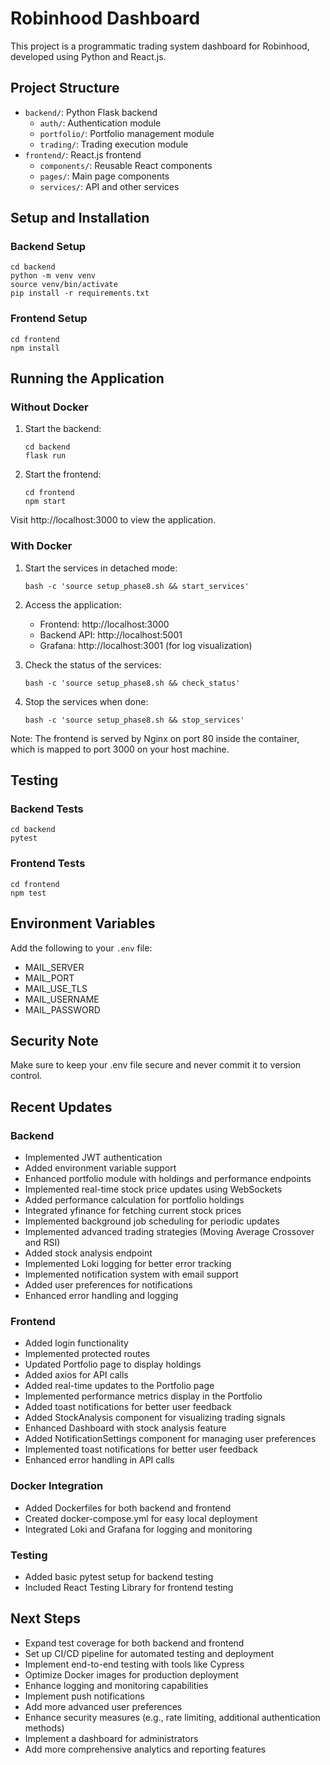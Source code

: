 # Robinhood Dashboard

This project is a programmatic trading system dashboard for Robinhood, developed using Python and React.js.

## Project Structure

- `backend/`: Python Flask backend
  - `auth/`: Authentication module
  - `portfolio/`: Portfolio management module
  - `trading/`: Trading execution module
- `frontend/`: React.js frontend
  - `components/`: Reusable React components
  - `pages/`: Main page components
  - `services/`: API and other services

## Setup and Installation

### Backend Setup
```
cd backend
python -m venv venv
source venv/bin/activate
pip install -r requirements.txt
```

### Frontend Setup
```
cd frontend
npm install
```

## Running the Application

### Without Docker

1. Start the backend:
   ```
   cd backend
   flask run
   ```

2. Start the frontend:
   ```
   cd frontend
   npm start
   ```

Visit http://localhost:3000 to view the application.

### With Docker

1. Start the services in detached mode:
   ```
   bash -c 'source setup_phase8.sh && start_services'
   ```

2. Access the application:
   - Frontend: http://localhost:3000
   - Backend API: http://localhost:5001
   - Grafana: http://localhost:3001 (for log visualization)

3. Check the status of the services:
   ```
   bash -c 'source setup_phase8.sh && check_status'
   ```

4. Stop the services when done:
   ```
   bash -c 'source setup_phase8.sh && stop_services'
   ```

Note: The frontend is served by Nginx on port 80 inside the container, which is mapped to port 3000 on your host machine.

## Testing

### Backend Tests
```
cd backend
pytest
```

### Frontend Tests
```
cd frontend
npm test
```

## Environment Variables
Add the following to your `.env` file:
- MAIL_SERVER
- MAIL_PORT
- MAIL_USE_TLS
- MAIL_USERNAME
- MAIL_PASSWORD

## Security Note
Make sure to keep your .env file secure and never commit it to version control.

## Recent Updates

### Backend
- Implemented JWT authentication
- Added environment variable support
- Enhanced portfolio module with holdings and performance endpoints
- Implemented real-time stock price updates using WebSockets
- Added performance calculation for portfolio holdings
- Integrated yfinance for fetching current stock prices
- Implemented background job scheduling for periodic updates
- Implemented advanced trading strategies (Moving Average Crossover and RSI)
- Added stock analysis endpoint
- Implemented Loki logging for better error tracking
- Implemented notification system with email support
- Added user preferences for notifications
- Enhanced error handling and logging

### Frontend
- Added login functionality
- Implemented protected routes
- Updated Portfolio page to display holdings
- Added axios for API calls
- Added real-time updates to the Portfolio page
- Implemented performance metrics display in the Portfolio
- Added toast notifications for better user feedback
- Added StockAnalysis component for visualizing trading signals
- Enhanced Dashboard with stock analysis feature
- Added NotificationSettings component for managing user preferences
- Implemented toast notifications for better user feedback
- Enhanced error handling in API calls

### Docker Integration
- Added Dockerfiles for both backend and frontend
- Created docker-compose.yml for easy local deployment
- Integrated Loki and Grafana for logging and monitoring

### Testing
- Added basic pytest setup for backend testing
- Included React Testing Library for frontend testing

## Next Steps
- Expand test coverage for both backend and frontend
- Set up CI/CD pipeline for automated testing and deployment
- Implement end-to-end testing with tools like Cypress
- Optimize Docker images for production deployment
- Enhance logging and monitoring capabilities
- Implement push notifications
- Add more advanced user preferences
- Enhance security measures (e.g., rate limiting, additional authentication methods)
- Implement a dashboard for administrators
- Add more comprehensive analytics and reporting features